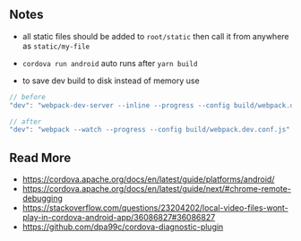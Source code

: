 ## Notes

- all static files should be added to `root/static` then call it from anywhere as
`static/my-file`

- `cordova run android` auto runs after `yarn build`

- to save dev build to disk instead of memory use
```js
// before
"dev": "webpack-dev-server --inline --progress --config build/webpack.dev.conf.js"

// after
"dev": "webpack --watch --progress --config build/webpack.dev.conf.js"
```

## Read More

- https://cordova.apache.org/docs/en/latest/guide/platforms/android/
- https://cordova.apache.org/docs/en/latest/guide/next/#chrome-remote-debugging
- https://stackoverflow.com/questions/23204202/local-video-files-wont-play-in-cordova-android-app/36086827#36086827
- https://github.com/dpa99c/cordova-diagnostic-plugin
